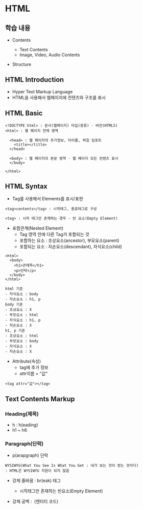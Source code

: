 # HTML

## 학습 내용

- Contents

  - Text Contents
  - Image, Video, Audio Contents

- Structure

## HTML Introduction

- Hyper Text Markup Language
- HTML을 사용해서 웹페이지에 컨텐츠와 구조를 표시

## HTML Basic

```
<!DOCTYPE html> : 문서(웹페이지) 타입(종류) - 버전(HTML5)
<html> : 웹 페이지 전체 영역

  <head> : 웹 페이지의 추가정보, 타이틀, 파일 임포트
    <title></title>
  </head>

  <body> : 웹 페이지의 본문 영역 - 웹 페이지 모든 컨텐츠 표시
  </body>

</html>
```

## HTML Syntax

- Tag를 사용해서 Elements를 표시/표현

```
<tag>contents</tag> : 시작태그, 종료태그로 구성

<tag> : 시작 태그만 존재하는 경우 - 빈 요소(Empty Element)
```

- 포함관계(Nested Element)
  - Tag 영역 안에 다른 Tag가 포함되는 것
  - 포함하는 요소 : 조상요소(ancestor), 부모요소(parent)
  - 포함되는 요소 : 자손요소(descendant), 자식요소(child)

```
<html>
  <body>
    <h1>큰제목</h1>
    <p>단락</p>
  </body>
</html>

html 기준
- 자식요소 : body
- 자손요소 : h1, p
body 기준
- 조상요소 : X
- 부모요소 : html
- 자식요소 : h1, p
- 자손요소 : X
h1, p 기준
- 조상요소 : html
- 부모요소 : body
- 자식요소 : X
- 자손요소 : X
```

- Attribute(속성)
  - tag에 추가 정보
  - attr이름 = "값"
```
<tag attr="값"></tag>
```

## Text Contents Markup


### Heading(제목)

- h : h(eading)
- h1 ~ h6

### Paragraph(단락)

- p(arapgraph) 단락

```
WYSIWYG(What You See Is What You Get : 네가 보는 것이 얻는 것이다)
: HTML은 WYSIWYG 지원이 되지 않음
```

- 강제 줄바꿈 : br(eak) 태그
  - 시작태그만 존재하는 빈요소(Empty Element)

- 강제 공백 : &nbsp;(엔터티 코드)

